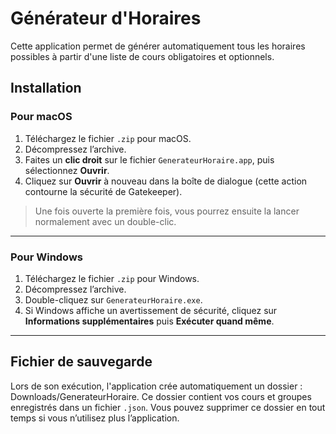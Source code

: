 # Générateur d'Horaires

Cette application permet de générer automatiquement tous les horaires possibles à partir d'une liste de cours obligatoires et optionnels.

## Installation

### Pour **macOS**

1. Téléchargez le fichier `.zip` pour macOS.
2. Décompressez l’archive.
3. Faites un **clic droit** sur le fichier `GenerateurHoraire.app`, puis sélectionnez **Ouvrir**.
4. Cliquez sur **Ouvrir** à nouveau dans la boîte de dialogue (cette action contourne la sécurité de Gatekeeper).

> Une fois ouverte la première fois, vous pourrez ensuite la lancer normalement avec un double-clic.

---

### Pour **Windows**

1. Téléchargez le fichier `.zip` pour Windows.
2. Décompressez l’archive.
3. Double-cliquez sur `GenerateurHoraire.exe`.
4. Si Windows affiche un avertissement de sécurité, cliquez sur **Informations supplémentaires** puis **Exécuter quand même**.

---

## Fichier de sauvegarde

Lors de son exécution, l'application crée automatiquement un dossier : Downloads/GenerateurHoraire.
Ce dossier contient vos cours et groupes enregistrés dans un fichier `.json`.
Vous pouvez supprimer ce dossier en tout temps si vous n’utilisez plus l’application.